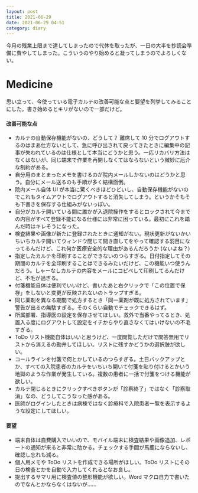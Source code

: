 ```yaml
---
layout: post
title: 2021-06-29
date: 2021-06-29 04:51
category: diary
---
```


今月の残業上限まで達してしまったので代休を取ったが、一日の大半を抄読会準備に費やしてしまった。こういうのやり始めると凝ってしまうのでよろしくない。

# Medicine
思い立って、今使っている電子カルテの改善可能な点と要望を列挙してみることにした。書き始めるとキリがないので一部だけど。

#### 改善可能な点
- カルテの自動保存機能がないの、どうして？ 離席して 10 分でログアウトするのはまあ仕方ないとして、急に呼び出されて戻ってきたときに編集中の記事が失われているのは仕様として本当にどうかと思う。一応リカバリ方法はなくはないが、同じ端末で作業を再開しなくてはならないという微妙に厄介な制約がある。
- 自分用のまとまったメモを書けるのが院内メールしかないのはどうかと思う。自分にメール送るのも手順が多く結構面倒。
- 院内メール自体 UI が本当に驚くべきほどひどいし、自動保存機能がないのでこれもタイムアウトでログアウトすると消失してしまう。というかそもそも下書きを保存する仕組みがないっぽい。
- 自分がカルテ開いている間に誰かが入退院操作をするとロックされて今までの内容がすべて登録不能になる仕様には非常に困っている。最初にこれを踏んだ時はキレそうになった。
- 検査結果や画像が新たに登録されたときに通知がない。現状更新がないかいちいちカルテ開いてウィンドウ閉じて開き直してをやって確認する羽目になってるんだけど、これ何か医療安全的な理由があるんだろうか (ないよね？)
- 指定したカルテを印刷することができないのつらすぎる。日付指定してその期間のカルテを全印刷することはできるみたいだけど、この機能いつ使うんだろう。しゃーなしカルテの内容をメールにコピペして印刷してるんだけど、不毛が過ぎる。
- 付箋機能自体は便利でいいけど、書いたあと右クリックで「この位置で保存」をしないと変更が反映されないのトラップすぎる。
- 同じ薬剤を異なる期間で処方するとき「同一薬剤が既に処方されています」警告が出るの無駄すぎる。そのくらい自動でチェックできるはず。
- 所属部署、指導医の設定を保存させてほしい。救外で当番やってるとき、処置入る度にログアウトして設定をイチからやり直さなくてはいけないの不毛すぎる。
- ToDo リスト機能自体はいいと思うけど、一度閲覧しただけで問答無用でリストから消えるの勘弁してほしい。リストに残すかどうかの選択肢が欲しい。
- コールラインを付箋で何とかしているのつらすぎる。土日バックアップとか、すべての入院患者のカルテをいちいち開いて付箋を貼り付けるとかいう地獄のような作業が発生している。複数の患者に一括で付箋をつける機能が欲しい。
- カルテ閉じるときにクリックすべきボタンが「診察終了」ではなく「診察取消」なの、どうしてこうなった感がある。
- 医師がログインしたときは病棟ではなく診療科で入院患者一覧を表示するような設定にしてほしい。

#### 要望
- 端末自体は自費購入でいいので、モバイル端末に検査結果や画像追加、レポートの通知が来ると非常に助かる。チェックする手間が馬鹿にならないし、確認し忘れも減る。
- 個人用メモや ToDo リストを作成できる場所がほしい。ToDo リストにその日の検査とかを自動で入力してくれるとなお良し。
- 提出するサマリ用に検査値の整形機能が欲しい。Word マクロ自力で書いたのでなんとかならなくはないが……